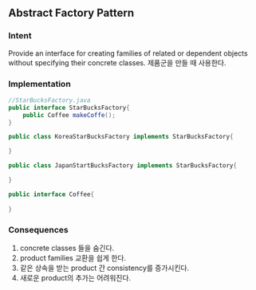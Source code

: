 ## Abstract Factory Pattern

### Intent <br>
Provide an interface  for creating families of related or dependent objects without specifying their concrete classes.
제품군을 만들 때 사용한다.


### Implementation <br>
```java
//StarBucksFactory.java
public interface StarBucksFactory{
	public Coffee makeCoffe();
}

public class KoreaStarBucksFactory implements StarBucksFactory{

}

public class JapanStartBucksFactory implements StarBucksFactory{

}

public interface Coffee{
	
}

```
### Consequences <br>
1. concrete classes 들을 숨긴다.
2. product families 교환을 쉽게 한다.
3. 같은 상속을 받는 product 간 consistency를 증가시킨다.
4. 새로운 product의 추가는 어려워진다.